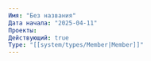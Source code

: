 ```yaml
---
Имя: "Без названия"
Дата начала: "2025-04-11"
Проекты: 
Действующий: true
Type: "[[system/types/Member|Member]]"
---
```

